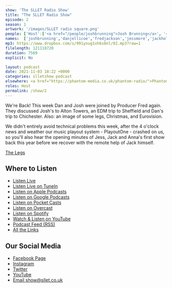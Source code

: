```yaml
---
show: 'The SLLET Radio Show'
title: "The SLLET Radio Show"
episode: 2
season: 1
artwork: '/images/SLLET radio square.png'
people: ['Host':['<a href="/people/joshbrunning">Josh Brunning</a>', '<a href="/people/danjellicoe">Dan Jellicoe</a>'], 'Guests': ['<a href="/people/fredjackson">Fred Jackson</a>'], 'Also Accidentally Featuring': ['Jess Moore','Jack Holcombe','Anna Alexander']]
names:  ['joshbrunning','danjellicoe','fredjackson','jessmore','jackholcombe','annaalexander']
mp3: https://www.dropbox.com/s/991ynug1xh6s8nl/02.mp3?raw=1
filelength: 121118720
duration: 7569
explicit: No

layout: podcast
date: 2021-11-03 18:22 +0000
categories: slletshow podcast
elsewhere: <a href="https://phantom-media.co.uk/phantom-radio/">Phantom Media</a>
roles: Host
permalink: /show/2
---
```


We're Back! This week Dan and Josh were joined by Producer Fred again. They discussed Josh's to Alton Towers, an EDM trip to Sheffield and Dan's trip to Chichester. Also: an image of some legs, Christmas, and Eurovision.

We didn't entirely avoid technical problems this week, after the 4 o'clock news and weather our music playout system - PlayoutOne - crashed on us, so you'll also hear the opening minutes of Jess, Jack and Anna's first show back this year before we recover with the remote help of Jack himself.

[The Legs](https://www.rubberco.co.uk/products/non-slip-heavy-duty-rubber-flooring-rolls-studded-dot-penny-pattern-rolls-cut-lengths?currency=GBP&variant=40351650316495&cq_src=google_ads&cq_cmp=1471326925&cq_term=&cq_plac=&cq_net=g&cq_plt=gp&gclid=Cj0KCQjw5oiMBhDtARIsAJi0qk3BMQO_QX_lj4HKqsQ_3eUWCukPY22hoJQe7gl4tle18LyNihf9FSsaAuIaEALw_wcB)

## Where to Listen
* [Listen Live](https://phantom-media.co.uk/phantom-radio/)
* [Listen Live on TuneIn](https://tunein.com/radio/Phantom-Radio-s261801/)
* [Listen on Apple Podcasts](https://podcasts.apple.com/us/podcast/the-sllet-radio-show/id1587759816)
* [Listen on Google Podcasts](https://podcasts.google.com/feed/aHR0cHM6Ly9hbmNob3IuZm0vcy82ZDE5MzFkNC9wb2RjYXN0L3Jzcw)
* [Listen on Pocket Casts](https://pca.st/bvsgaixz)
* [Listen on Overcast](https://overcast.fm/itunes1587759816)
* [Listen on Spotify](https://open.spotify.com/show/3QFAmW6xEww6kiuk4CuKsG?si=tgOAAZV-S6K96rE0JrXvZg&dl_branch=1)
* [Watch & Listen on YouTube](https://www.youtube.com/channel/UClG7zTagAztOx5KhVwPgRVQ)
* [Podcast Feed (RSS)](https://blog.josh.me.uk/slletshow/rss.xml)
* [All the Links](https://linktr.ee/slletshow)

## Our Social Media
* [Facebook Page](https://facebook.com/SLLETshow)
* [Instagram](https://instagram.com/SLLETshow)
* [Twitter](https://twitter.com/SLLETshow)
* [YouTube](https://youtube.com/channel/UClG7zTagAztOx5KhVwPgRVQ)
* [Email show@sllet.co.uk](mailto:show@sllet.co.uk)
